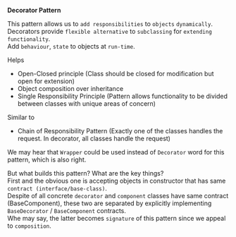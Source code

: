 **Decorator Pattern**

This pattern allows us to `add responsibilities` to `objects` `dynamically`.  
Decorators provide `flexible alternative` to `subclassing` for `extending functionality`.  
Add `behaviour`, `state` to objects at `run-time`.

Helps
* Open-Closed principle (Class should be closed for modification but open for extension)
* Object composition over inheritance
* Single Responsibility Principle (Pattern allows functionality to be divided between classes with unique areas of concern)

Similar to
* Chain of Responsibility Pattern (Exactly one of the classes handles the request. In decorator, all classes handle the request)

We may hear that `Wrapper` could be used instead of `Decorator` word for this pattern, which is also right.  

But what builds this pattern? What are the key things?  
First and the obvious one is accepting objects in constructor that has same `contract (interface/base-class)`.  
Despite of all concrete `decorator` and `component` classes have same contract (BaseComponent), these two are separated by explicitly implementing `BaseDecorator` / `BaseComponent` contracts.  
Whe may say, the latter becomes `signature` of this pattern since we appeal to `composition`.
